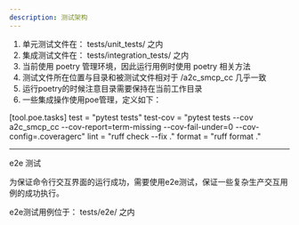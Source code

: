 ```yaml
---
description: 测试架构
---
```


1. 单元测试文件在： tests/unit_tests/ 之内
2. 集成测试文件在： tests/integration_tests/ 之内
3. 当前使用 poetry 管理环境，因此运行用例时使用 poetry 相关方法
4. 测试文件所在位置与目录和被测试文件相对于 /a2c_smcp_cc 几乎一致
5. 运行poetry的时候注意目录需要保持在当前工作目录
6. 一些集成操作使用poe管理，定义如下：

[tool.poe.tasks]
test = "pytest tests"
test-cov = "pytest tests --cov a2c_smcp_cc --cov-report=term-missing --cov-fail-under=0 --cov-config=.coveragerc"
lint = "ruff check --fix ."
format = "ruff format ."

---

e2e 测试

为保证命令行交互界面的运行成功，需要使用e2e测试，保证一些复杂生产交互用例的成功执行。

e2e测试用例位于： tests/e2e/ 之内